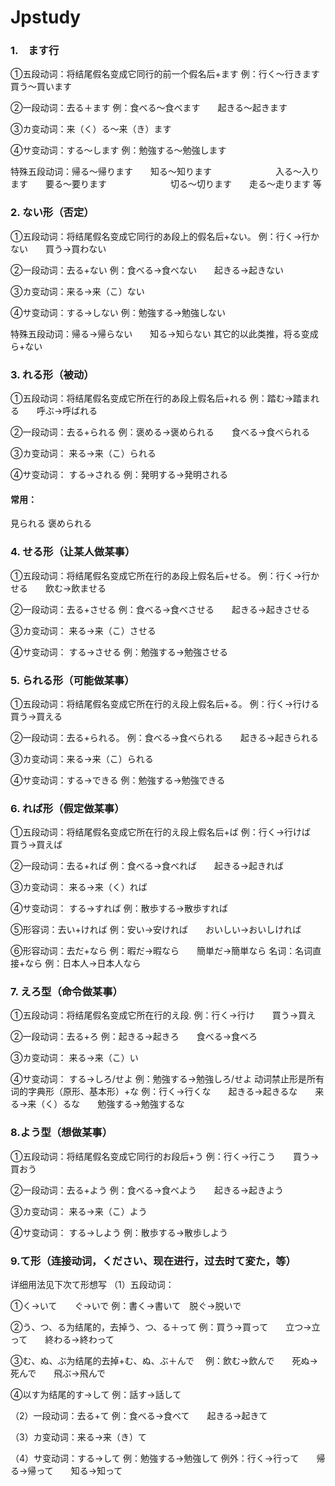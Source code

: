 # Jpstudy

### 1.　ます行
①五段动词：将结尾假名变成它同行的前一个假名后+ます
例：行く～行きます　　買う～買います

②一段动词：去る＋ます
例：食べる～食べます　　起きる～起きます

③カ变动词：来（く）る～来（き）ます

④サ变动词：する～します
例：勉強する～勉強します

特殊五段动词：帰る～帰ります　　知る～知ります
　　　　　　　入る～入ります　　要る～要ります
　　　　　　　切る～切ります　　走る～走ります 等  
  
 
 
###  2.  ない形（否定）
①五段动词：将结尾假名变成它同行的あ段上的假名后+ない。
例：行く→行かない　　買う→買わない

②一段动词：去る+ない
例：食べる→食べない　　起きる→起きない

③カ变动词：来る→来（こ）ない

④サ变动词：する→しない
例：勉強する→勉強しない

特殊五段动词：帰る→帰らない　　知る→知らない
其它的以此类推，将る变成ら+ない  



### 3.  れる形（被动）
①五段动词：将结尾假名变成它所在行的あ段上假名后+れる
例：踏む→踏まれる　　呼ぶ→呼ばれる

②一段动词：去る+られる
例：褒める→褒められる　　食べる→食べられる

③カ变动词： 来る→来（こ）られる

④サ变动词： する→される
例：発明する→発明される

#### 常用：
見られる 褒められる



### 4. せる形（让某人做某事）
①五段动词：将结尾假名变成它所在行的あ段上假名后+せる。
例：行く→行かせる　　飲む→飲ませる

②一段动词：去る+させる
例：食べる→食べさせる　　起きる→起きさせる

③カ变动词： 来る→来（こ）させる

④サ变动词： する→させる
例：勉強する→勉強させる



### 5. られる形（可能做某事）
①五段动词：将结尾假名变成它所在行的え段上假名后+る。
例：行く→行ける　　買う→買える

②一段动词：去る+られる。
例：食べる→食べられる　　起きる→起きられる

③カ变动词：来る→来（こ）られる

④サ变动词：する→できる
例：勉強する→勉強できる



### 6. れば形（假定做某事）
①五段动词：将结尾假名变成它所在行的え段上假名后+ば
例：行く→行けば　　買う→買えば

②一段动词：去る+れば
例：食べる→食べれば　　起きる→起きれば

③カ变动词： 来る→来（く）れば

④サ变动词： する→すれば
例：散歩する→散歩すれば

⑤形容词：去い+ければ
例：安い→安ければ　　おいしい→おいしければ

⑥形容动词：去だ+なら
例：暇だ→暇なら　　簡単だ→簡単なら
名词：名词直接+なら
例：日本人→日本人なら



### 7. えろ型（命令做某事）
①五段动词：将结尾假名变成它所在行的え段.
例：行く→行け　　買う→買え

②一段动词：去る+ろ
例：起きる→起きろ　　食べる→食べろ

③カ变动词： 来る→来（こ）い

④サ变动词： する→しろ/せよ
例：勉強する→勉強しろ/せよ
动词禁止形是所有词的字典形（原形、基本形）+な
例：行く→行くな　　起きる→起きるな　　来る→来（く）るな　　勉強する→勉強するな




### 8.よう型（想做某事）
①五段动词：将结尾假名变成它同行的お段后+う
例：行く→行こう　　買う→買おう

②一段动词：去る+よう
例：食べる→食べよう　　起きる→起きよう

③カ变动词： 来る→来（こ）よう

④サ变动词： する→しよう
例：散歩する→散歩しよう



### 9.て形（连接动词，ください、现在进行，过去时て変た，等）
详细用法见下次て形想写
（1）五段动词：

①く→いて　　ぐ→いで
例：書く→書いて　脱ぐ→脱いで

②う、つ、る为结尾的，去掉う、つ、る＋って
例：買う→買って　　立つ→立って　　終わる→終わって

③む、ぬ、ぶ为结尾的去掉+む、ぬ、ぶ＋んで　
例：飲む→飲んで　　死ぬ→死んで　　飛ぶ→飛んで


④以す为结尾的す→して
例：話す→話して

（2）一段动词：去る+て
例：食べる→食べて　　起きる→起きて

（3）カ变动词：来る→来（き）て

（4）サ变动词：する→して
例：勉強する→勉強して
例外：行く→行って　　帰る→帰って　　知る→知って
